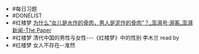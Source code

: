 - #每日习题
- #DONELIST
- #红楼梦 [为什么“女儿是水作的骨肉，男人是泥作的骨肉”？_澎湃号·湃客_澎湃新闻-The Paper](https://www.thepaper.cn/newsDetail_forward_14562405)
- #红楼梦 清代中国的男性与女性---《红楼梦》中的性别 李木兰 read by
- #红楼梦 女人不存在--淮然